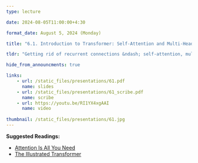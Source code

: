 ```yaml
---
type: lecture

date: 2024-08-05T11:00:00+4:30

format_date: August 5, 2024 (Monday)

title: "6.1. Introduction to Transformer: Self-Attention and Multi-Head Attention"

tldr: "Getting rid of recurrent connections &ndash; self-attention, multi-head attention, masked decoding. Introduction to positional encoding."

hide_from_announcments: true

links: 
    - url: /static_files/presentations/61.pdf
      name: slides
    - url: /static_files/presentations/61_scribe.pdf
      name: scribe
    - url: https://youtu.be/RI1YX4xgAAI
      name: video
      
thumbnail: /static_files/presentations/61.jpg
---
```


<!-- Other additional contents using markdown -->
**Suggested Readings:**
- [Attention Is All You Need](https://proceedings.neurips.cc/paper_files/paper/2017/file/3f5ee243547dee91fbd053c1c4a845aa-Paper.pdf)
- [The Illustrated Transformer](https://jalammar.github.io/illustrated-transformer/)

